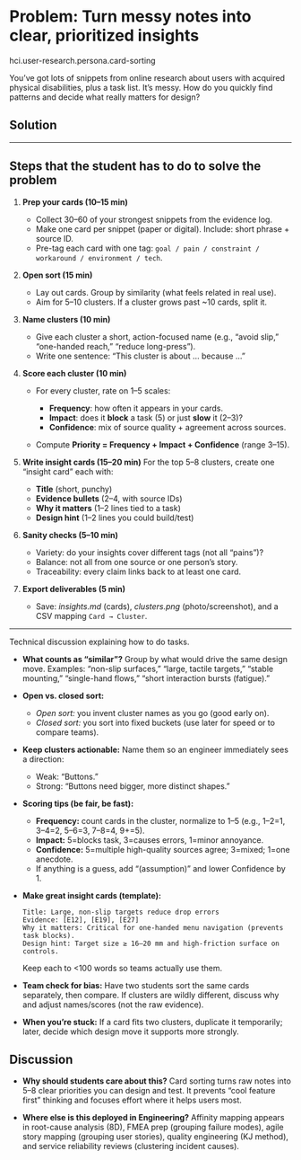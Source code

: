 # Problem: Turn messy notes into clear, prioritized insights

hci.user-research.persona.card-sorting

You’ve got lots of snippets from online research about users with acquired physical disabilities, plus a task list. It’s messy. How do you quickly find patterns and decide what really matters for design?

## Solution

---

## Steps that the student has to do to solve the problem

1. **Prep your cards (10–15 min)**

   * Collect 30–60 of your strongest snippets from the evidence log.
   * Make one card per snippet (paper or digital). Include: short phrase + source ID.
   * Pre-tag each card with one tag: `goal / pain / constraint / workaround / environment / tech`.

2. **Open sort (15 min)**

   * Lay out cards. Group by similarity (what feels related in real use).
   * Aim for 5–10 clusters. If a cluster grows past \~10 cards, split it.

3. **Name clusters (10 min)**

   * Give each cluster a short, action-focused name (e.g., “avoid slip,” “one-handed reach,” “reduce long-press”).
   * Write one sentence: “This cluster is about … because …”

4. **Score each cluster (10 min)**

   * For every cluster, rate on 1–5 scales:

     * **Frequency**: how often it appears in your cards.
     * **Impact**: does it **block** a task (5) or just **slow** it (2–3)?
     * **Confidence**: mix of source quality + agreement across sources.
   * Compute **Priority = Frequency + Impact + Confidence** (range 3–15).

5. **Write insight cards (15–20 min)**
   For the top 5–8 clusters, create one “insight card” each with:

   * **Title** (short, punchy)
   * **Evidence bullets** (2–4, with source IDs)
   * **Why it matters** (1–2 lines tied to a task)
   * **Design hint** (1–2 lines you could build/test)

6. **Sanity checks (5–10 min)**

   * Variety: do your insights cover different tags (not all “pains”)?
   * Balance: not all from one source or one person’s story.
   * Traceability: every claim links back to at least one card.

7. **Export deliverables (5 min)**

   * Save: *insights.md* (cards), *clusters.png* (photo/screenshot), and a CSV mapping `Card → Cluster`.

---

Technical discussion explaining how to do tasks.

* **What counts as “similar”?**
  Group by what would drive the same design move. Examples: “non-slip surfaces,” “large, tactile targets,” “stable mounting,” “single-hand flows,” “short interaction bursts (fatigue).”

* **Open vs. closed sort:**

  * *Open sort:* you invent cluster names as you go (good early on).
  * *Closed sort:* you sort into fixed buckets (use later for speed or to compare teams).

* **Keep clusters actionable:**
  Name them so an engineer immediately sees a direction:

  * Weak: “Buttons.”
  * Strong: “Buttons need bigger, more distinct shapes.”

* **Scoring tips (be fair, be fast):**

  * **Frequency:** count cards in the cluster, normalize to 1–5 (e.g., 1–2=1, 3–4=2, 5–6=3, 7–8=4, 9+=5).
  * **Impact:** 5=blocks task, 3=causes errors, 1=minor annoyance.
  * **Confidence:** 5=multiple high-quality sources agree; 3=mixed; 1=one anecdote.
  * If anything is a guess, add “(assumption)” and lower Confidence by 1.

* **Make great insight cards (template):**

  ```
  Title: Large, non-slip targets reduce drop errors
  Evidence: [E12], [E19], [E27]
  Why it matters: Critical for one-handed menu navigation (prevents task blocks).
  Design hint: Target size ≥ 16–20 mm and high-friction surface on controls.
  ```

  Keep each to <100 words so teams actually use them.

* **Team check for bias:**
  Have two students sort the same cards separately, then compare. If clusters are wildly different, discuss why and adjust names/scores (not the raw evidence).

* **When you’re stuck:**
  If a card fits two clusters, duplicate it temporarily; later, decide which design move it supports more strongly.

## Discussion

* **Why should students care about this?**
  Card sorting turns raw notes into 5–8 clear priorities you can design and test. It prevents “cool feature first” thinking and focuses effort where it helps users most.

* **Where else is this deployed in Engineering?**
  Affinity mapping appears in root-cause analysis (8D), FMEA prep (grouping failure modes), agile story mapping (grouping user stories), quality engineering (KJ method), and service reliability reviews (clustering incident causes).
